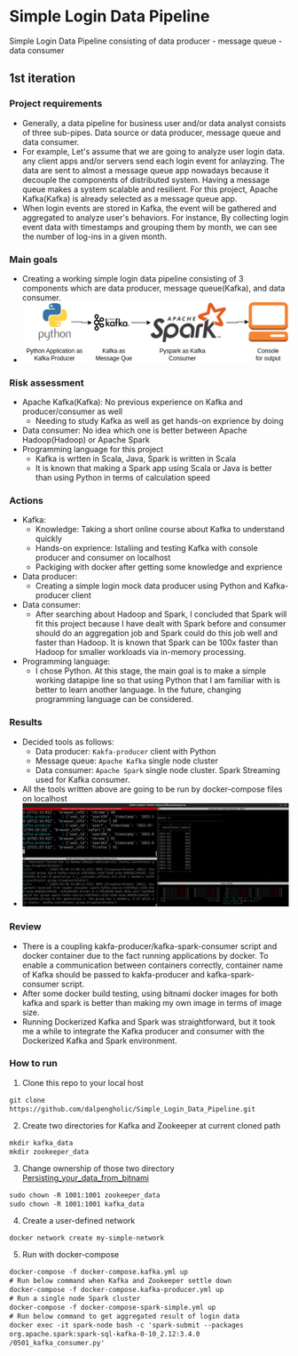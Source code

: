 # Simple Login Data Pipeline
Simple Login Data Pipeline consisting of 
data producer - message queue - data consumer


## 1st iteration 
### Project requirements
- Generally, a data pipeline for business user and/or data analyst consists of three sub-pipes. Data source or data producer, message queue and data consumer.
- For example, Let's assume that we are going to analyze user login data. any client apps and/or servers send each login event for anlayzing. The data are sent to almost a message queue app nowadays because it decouple the components of distributed system. Having a message queue makes a system scalable and resilient. For this project, Apache Kafka(Kafka) is already selected as a message queue app.
- When login events are stored in Kafka, the event will be gathered and aggregated to analyze user's behaviors. For instance, By collecting login event data with timestamps and grouping them by month, we can see the number of log-ins in a given month.

### Main goals
- Creating a working simple login data pipeline consisting of 3 components which are data producer, message queue(Kafka), and data consumer.
- ![diagram](https://github.com/dalpengholic/Simple_Login_Data_Pipeline/blob/master/pics/simple-data-pipeline.drawio.png)

### Risk assessment
- Apache Kafka(Kafka): No previous experience on Kafka and producer/consumer as well
  - Needing to study Kafka as well as get hands-on exprience by doing
- Data consumer: No idea which one is better between Apache Hadoop(Hadoop) or Apache Spark
- Programming language for this project
  - Kafka is wrtten in Scala, Java, Spark is written in Scala
  - It is known that making a Spark app using Scala or Java is better than using Python in terms of calculation speed

### Actions
- Kafka: 
  - Knowledge: Taking a short online course about Kafka to understand quickly 
  - Hands-on exprience: Istaliing and testing Kafka with console producer and consumer on localhost 
  - Packiging with docker after getting some knowledge and exprience
- Data producer: 
  - Creating a simple login mock data producer using Python and Kafka-producer client
- Data consumer:
  - After searching about Hadoop and Spark, I concluded that Spark will fit this project because I have dealt with Spark before and consumer should do an aggregation job and Spark could do this job well and faster than Hadoop. It is known that Spark can be 100x faster than Hadoop for smaller workloads via in-memory processing.
- Programming language:
  - I chose Python. At this stage, the main goal is to make a simple working datapipe line so that using Python that I am familiar with is better to learn another language. In the future, changing programming language can be considered.

### Results
- Decided tools as follows:
  - Data producer: `Kakfa-producer` client with Python
  - Message queue: `Apache Kafka` single node cluster
  - Data consumer: `Apache Spark` single node cluster. Spark Streaming used for Kafka consumer.
- All the tools written above are going to be run by docker-compose files on localhost
- ![result_screenshot](https://github.com/dalpengholic/Simple_Login_Data_Pipeline/blob/master/pics/Screenshot-kafka.png)



### Review
- There is a coupling kakfa-producer/kafka-spark-consumer script and docker container due to the fact running applications by docker. To enable a communication between containers correctly, container name of Kafka should be passed to kakfa-producer and kafka-spark-consumer script.
- After some docker build testing, using bitnami docker images for both kafka and spark is better than making my own image in terms of image size.
- Running Dockerized Kafka and Spark was straightforward, but it took me a while to integrate the Kafka producer and consumer with the Dockerized Kafka and Spark environment.

### How to run
1. Clone this repo to your local host
```Shell
git clone https://github.com/dalpengholic/Simple_Login_Data_Pipeline.git
```

2. Create two directories for Kafka and Zookeeper at current cloned path
```Shell
mkdir kafka_data
mkdir zookeeper_data
```

3. Change ownership of those two directory
[Persisting_your_data_from_bitnami](https://hub.docker.com/r/bitnami/kafka)
```Shell
sudo chown -R 1001:1001 zookeeper_data
sudo chown -R 1001:1001 kafka_data
```

4. Create a user-defined network 
```Shell
docker network create my-simple-network
```

5. Run with docker-compose
```Shell
docker-compose -f docker-compose.kafka.yml up
# Run below command when Kafka and Zookeeper settle down
docker-compose -f docker-compose.kafka-producer.yml up
# Run a single node Spark cluster
docker-compose -f docker-compose-spark-simple.yml up
# Run below command to get aggregated result of login data
docker exec -it spark-node bash -c 'spark-submit --packages org.apache.spark:spark-sql-kafka-0-10_2.12:3.4.0 /0501_kafka_consumer.py'
```
